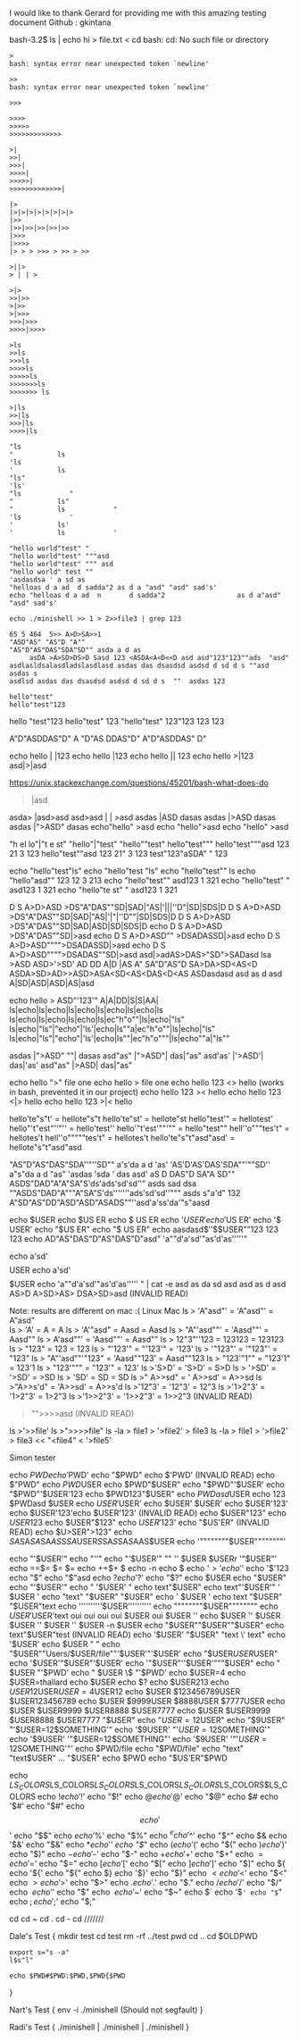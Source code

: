 I would like to thank Gerard  for providing me with this amazing testing document
Github : gkintana

bash-3.2$ ls | echo hi > file.txt < cd
bash: cd: No such file or directory

	>
	bash: syntax error near unexpected token `newline'

	>>
	bash: syntax error near unexpected token `newline'
	
	>>>
	
	>>>>
	>>>>>
	>>>>>>>>>>>>>

	>|
	>>|
	>>>|
	>>>>|
	>>>>>|
	>>>>>>>>>>>>>|

	|>
	|>|>|>|>|>|>|>|>
	|>>
	|>>|>>|>>|>>|>>
	|>>>
	|>>>>
	|> > > >>> > >> > >>

	>||>
	> | | >

	>|>
	>>|>>
	>|>>
	>|>>>
	>>>|>>>
	>>>>|>>>>

	>ls
	>>ls
	>>>ls
	>>>>ls
	>>>>>ls
	>>>>>>>ls
	>>>>>>> ls

	>|ls
	>>|ls
	>>>|ls
	>>>>|ls

	"ls
	"           ls
	'ls
	'           ls
	"ls"
	'ls'
	"ls            "
	"           ls"
	"           ls            "
	'ls            '
	'           ls'
	'           ls            '

	"hello world"test" "
	"hello world"test" """asd
	"hello world"test" """ asd
	"hello world" test ""
	'asdasdsa ' a sd as
	"helloas d a ad  d sadda"2 as d a "asd" "asd" sad's'
	echo "helloas d a ad  n       d sadda"2                  as d a"asd" "asd" sad's'

	echo ./minishell >> 1 > 2>>file3 | grep 123

	65 5 464  5>> A>D>SA>>1
	"ASD"AS" "AS"D "A""
	"AS"D"AS"DAS"SDA"SD"" asda a d as
	     asDA >A>SD>DS>D Sasd 123 <ASDA<A<D<<D asd asd"123"123""ads  "asd"
	asdlasldsalasdladslasdlasd asdas das dsasdsd asdsd d sd d s ""asd asdas s
	asdlsd asdas das dsasdsd asdsd d sd d s  ""  asdas 123

	hello"test"
	hello"test"123
hello "test"123
hello"test" 123
"hello"test" 123"123 123 123

A"D"ASDDAS"D"
A "D"AS DDAS"D"
A"D"ASDDAS" D"

echo hello |          |123
echo hello |123
echo hello || 123
echo hello >|123
asd|>|asd

https://unix.stackexchange.com/questions/45201/bash-what-does-do
>|asd

asda> |asd>asd
asd>asd | | >asd
asdas |ASD dasas
asdas |>ASD dasas
asdas |">ASD" dasas
echo"hello" >asd
echo "hello">asd
echo "hello" >asd

"h el  lo"|"t e st"
"hello"|"test"
"hello""test"
hello"test"""
hello"test"""asd  123 21 3  123
hello"test""asd  123 21" 3 123
test"123"aSDA" " 123

echo "hello"test"ls"
echo "hello"test "ls"
echo "hello"test"" ls
echo "hello"asd"" 123 12 3 213
echo "hello"test"" asd123 1 321
echo "hello"test" " asd123 1 321
echo "hello"te st" " asd123 1 321

D S A>D>ASD >DS"A"DAS""SD|SAD|"AS|'|||''D"|SD|SDS|D
D S A>D>ASD >DS"A"DAS""SD|SAD|"AS|'|"|''D""|SD|SDS|D
D S A>D>ASD >DS"A"DAS""SD|SAD|ASD|SD|SDS|D
echo D S A>D>ASD >DS"A"DAS""SD|>asd
echo D S A>D>ASD"" >DSADASSD|>asd
echo D S A>D>ASD"""">DSADASSD|>asd
echo D S A>D>ASD"""">DSADAS""SD|>asd
asd|>adAS>DAS>"SD">SADasd
lsa >ASD ASD>'>SD' AD DD A|D |AS A" SA"D"AS"D SA>DA>SD<AS<D A<SD
A>SDA>SD>AD>>ASD>ASA<SD<AS<DAS<D<AS ASDasdasd asd as d asd A|SD|ASD|ASD|AS|asd

echo hello > ASD"'123'"
A|A|DD|S|S|AA|
ls|echo|ls|echo|ls|echo|ls|echo|ls|echo|ls
ls|echo|ls|echo|ls|echo|ls|ec"h"o""|ls|echo|"ls"
ls|echo|"ls"|"echo"|'ls'|echo|ls""a|ec"h"o""|ls|echo|"ls"
ls|echo|"ls"|"echo"|'ls'|echo|ls""|ec"h"o"""|ls|echo""a|"ls""

asdas |">ASD" ""| dasas
asd"as" |">ASD"| das|"as"
asd'as' |'>ASD'| das|'as'
asd"as" |>ASD| das|"as"

echo hello ">" file one
echo hello > file one
echo hello 123 <> hello				(works in bash, prevented it in our project)
echo hello 123 >< hello
echo hello 123 <|> hello
echo hello 123 >|< hello

hello'te"s"t'				= hellote"s"t
hello'te"st'				= hellote"st
hello"test'"				= hellotest'
hello"'t"est"''"''			= hello'test''
hello'"t'est'""'""			= hello"test""
hell''o"""tes't"			= hellotes't
hell''o"""""tes't"			= hellotes't
hello'te"s"t"asd"asd'		= hellote"s"t"asd"asd

"AS"D"AS"DAS"SDA''"''SD"" a's'da a d 'as'
'AS'D'AS'DAS'SDA""'""SD'' a"s"da a d "as"
'asdas 'sda ' das asd' aS D DAS"D SA"A SD""
ASDS"DAD"A"A"SA"S'ds'ads'sd'sd''" asds sad  dsa
""ASDS"DAD"A"""A"SA"S'ds'''''''ads'sd'sd''""" asds s"a'd"  132
A"SD"AS"DD"ASD"ASD"ASADS""''asd'a'ss'da'"s"aasd

echo $USER
echo $US ER
echo $ US ER
echo '$USER'
echo '$US ER'
echo '$ USER'
echo "$US ER"
echo "$ US ER"
echo aasdasd$$'$'$$USER""123 123 123
echo AD"AS"DAS"D"AS"DAS"D"asd" 'a""d'a'sd'"as'd'as'''''"

echo a'sd'$$$$USER
echo a'sd'$$$$$USER
echo 'a""d'a'sd'"as'd'as'''''      " | cat -e asd as da sd
asd asd as d asd  AS>D A>SD>AS> DSA>SD>asd			(INVALID READ)


Note: results are different on mac :(
						Linux				Mac
ls > 'A"asd"'           = 'A"asd"'			= A"asd"	
ls > 'A'                = A					= A
ls > 'A'"asd"           = Aasd				= Aasd
ls > "A"'asd""'         = 'Aasd""'			= Aasd""
ls > A'asd""'           = 'Aasd""'			= Aasd""
ls > 12"3"''123         = 123123			= 123123
ls > "123"              = 123				= 123
ls > "'123'"            = "'123'"			= '123'
ls > '"123"'            = '"123"'			= "123"
ls > "A"'asd""'"123"    = 'Aasd""123'		= Aasd""123
ls > "123'"1""          = "123'1"			= 123'1
ls > "123'"""           = "123'"			= 123'
ls >'S>D'               = 'S>D'				= S>D
ls > '>SD'              = '>SD'				= >SD
ls > 'SD'               = SD				= SD
ls >" A>>sd"            = ' A>>sd'			=  A>>sd
ls >"A>>s'd"            = 'A>>sd'			= A>>s'd
ls >'12"3'              = '12"3'			= 12"3
ls >'1>2"3'             = '1>2"3'			= 1>2"3
ls >'1>>2"3'            = '1>>2"3'			= 1>>2"3	(INVALID READ)
>"">>>>asd								(INVALID READ)

ls >'>>file'
ls >">>>>file"
ls -la > file1 > '>file2' > file3
ls -la > file1 > '>file2' > file3 << "<file4" < '>file5'


Simon tester

echo $PWD
echo '$PWD'
echo "$PWD"
echo $'PWD'				(INVALID READ)
echo $"PWD"
echo $PWD$USER
echo $PWD"$USER"
echo "$PWD"'$USER'
echo "$PWD"'$USER'123
echo $PWD123"$USER"
echo $PWDasd$USER
echo 123 $PWDasd $USER
echo $USER'$USER'
echo $USER'   $USER'
echo $USER'123'
echo $USER'123'echo $USER'123'		(INVALID READ)
echo $USER"123"
echo $USER$123
echo $USER"$123"
echo $USER'$123'
echo "$US'ER"				(INVALID READ)
echo $U>SER">123"
echo $SA$SA$SA$SA$AS$S$SA$USER$S$SA$S$SA$S$AAS$USER
echo '""""""""$USER""""""""'


echo "'$USER'"
echo "''"
echo "'$USER'" "" '' $USER $USERr '"$USER"'
echo $=$=$= $=  $=
echo $+$+$+  $
echo -n
echo $
echo '$>'
echo '$'
echo '$'123
echo "$"
echo "$"asd
echo $?
echo '$?'
echo "$?"
echo $USER
echo "$USER"
echo "'$USER'"
echo " '$USER' "
echo text"$USER"
echo text"'$USER'" ' $USER '
echo "text"   "$USER"    "$USER"
echo '              $USER          '
echo               text "$USER"            "$USER"text
echo ''''''''''$USER''''''''''
echo """"""""$USER""""""""
echo $USER'$USER'text oui oui     oui  oui $USER oui      $USER ''
echo $USER '' $USER $USER '' $USER '' $USER -n $USER
echo "$USER""$USER""$USER"
echo text"$USER"test					(INVALID READ)
echo '$USER' "$USER" "text \' text"
echo '$USER'
echo $USER " "
echo "$USER""Users/$USER/file""'$USER'"'$USER'
echo "$USER$USER$USER"
echo '$USER'"$USER"'$USER'
echo '"$USER"''$USER'"""$USER"
echo " $USER  "'$PWD'
echo " $USER  \$ "'$PWD'
echo $USER=4
echo $USER=thallard
echo $USER
echo $?
echo $USER213
echo $USER$12USER$USER=4$USER12
echo $USER $123456789USER $USER123456789
echo $USER $9999USER $8888USER $7777USER
echo $USER $USER9999 $USER8888 $USER7777
echo $USER $USER9999 $USER8888 $USER7777 "$USER"
echo "$USER=12$USER"
echo "$9USER" "'$USER=12$SOMETHING'"
echo '$9USER' "'$USER=12$SOMETHING'"
echo '$9USER' '"$USER=12$SOMETHING"'
echo '$9USER' '"'$USER=12$SOMETHING'"'
echo $PWD/file
echo "$PWD/file"
echo "text" "text$USER" ... "$USER"
echo $PWD
echo "$US'ER"$PWD

echo $LS_COLORS$LS_COLORS$LS_COLORS$LS_COLORS$LS_COLORS$LS_COLORS$LS_COLORS
echo $!
echo '$!'
echo "$!"
echo $@
echo '$@'
echo "$@"
echo $#
echo '$#'
echo "$#"
echo $$
echo '$$'
echo "$$"
echo $%
echo '$%'
echo "$%"
echo $^
echo '$^'
echo "$^"
echo $&
echo '$&'
echo "$&"
echo $*
echo '$*'
echo "$*"
echo $(
echo '$('
echo "$("
echo $)
echo '$)'
echo "$)"
echo $-
echo '$-'
echo "$-"
echo $+
echo '$+'
echo "$+"
echo $=
echo '$='
echo "$="
echo $[
echo '$['
echo "$["
echo $]
echo '$]'
echo "$]"
echo ${
echo '${'
echo "${"
echo $}
echo '$}'
echo "$}"
echo $<
echo '$<'
echo "$<"
echo $>
echo '$>'
echo "$>"
echo $.
echo '$.'
echo "$."
echo $/
echo '$/'
echo "$/"
echo $\
echo '$\'
echo "$\"
echo $~
echo '$~'
echo "$~"
echo $`
echo '$`'
echo "$`"
echo $;
echo '$;'
echo "$;"

cd
cd ~
cd .
cd -
cd ///////

Dale's Test
{
	mkdir test
	cd test
	rm -rf ../test
	pwd
	cd ..
	cd $OLDPWD

	export s="s -a"
	l$s"l"

	echo $PWD#$PWD:$PWD,$PWD{$PWD
}

Nart's Test
{
	env -i ./minishell		(Should not segfault)
}

Radi's Test
{
	./minishell | ./minishell | ./minishell
}
